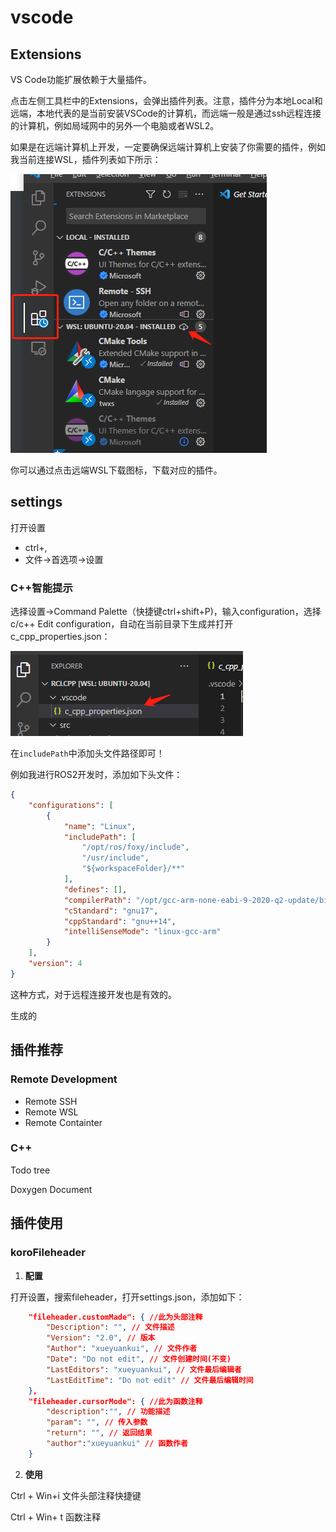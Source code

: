 # vscode

## Extensions

VS Code功能扩展依赖于大量插件。

点击左侧工具栏中的Extensions，会弹出插件列表。注意，插件分为本地Local和远端，本地代表的是当前安装VSCode的计算机，而远端一般是通过ssh远程连接的计算机，例如局域网中的另外一个电脑或者WSL2。

如果是在远端计算机上开发，一定要确保远端计算机上安装了你需要的插件，例如我当前连接WSL，插件列表如下所示：

![image-20220908151915049](imgs\image-20220908151915049.png)

你可以通过点击远端WSL下载图标，下载对应的插件。

## settings

打开设置

- ctrl+,
- 文件->首选项->设置

### C++智能提示

选择设置->Command Palette（快捷键ctrl+shift+P)，输入configuration，选择c/c++ Edit configuration，自动在当前目录下生成并打开c_cpp_properties.json：

![image-20220908152710497](imgs\image-20220908152710497.png)

在`includePath`中添加头文件路径即可！

例如我进行ROS2开发时，添加如下头文件：

```json
{
    "configurations": [
        {
            "name": "Linux",
            "includePath": [
                "/opt/ros/foxy/include",
                "/usr/include",
                "${workspaceFolder}/**"
            ],
            "defines": [],
            "compilerPath": "/opt/gcc-arm-none-eabi-9-2020-q2-update/bin/arm-none-eabi-gcc",
            "cStandard": "gnu17",
            "cppStandard": "gnu++14",
            "intelliSenseMode": "linux-gcc-arm"
        }
    ],
    "version": 4
}
```

这种方式，对于远程连接开发也是有效的。

生成的

## 插件推荐

### Remote Development

- Remote SSH
- Remote WSL
- Remote Containter

### C++

Todo tree

Doxygen Document

## 插件使用

### koroFileheader

1. **配置**

打开设置，搜索fileheader，打开settings.json，添加如下：

```json
    "fileheader.customMade": { //此为头部注释
        "Description": "", // 文件描述
        "Version": "2.0", // 版本
        "Author": "xueyuankui", // 文件作者
        "Date": "Do not edit", // 文件创建时间(不变)
        "LastEditors": "xueyuankui", // 文件最后编辑者
        "LastEditTime": "Do not edit" // 文件最后编辑时间
    },
    "fileheader.cursorMode": { //此为函数注释
        "description":"", // 功能描述
        "param": "", // 传入参数
        "return": "", // 返回结果
        "author":"xueyuankui" // 函数作者
    }
```

2. **使用**

Ctrl + Win+i 文件头部注释快捷键

Ctrl + Win+ t 函数注释


